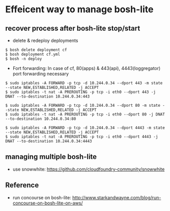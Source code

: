# Effeicent way to manage bosh-lite

## recover process after bosh-lite stop/start
- delete & redeploy deployments
```
$ bosh delete deployment cf
$ bosh deployment cf.yml
$ bosh -n deploy
```
- Fort forwarding: In case of cf, 80(apps) & 443(api), 4443(loggregator) port forwarding necessary
```
$ sudo iptables -A FORWARD -p tcp -d 10.244.0.34 --dport 443 -m state --state NEW,ESTABLISHED,RELATED -j ACCEPT
$ sudo iptables -t nat -A PREROUTING -p tcp -i eth0 --dport 443 -j DNAT --to-destination 10.244.0.34:443

$ sudo iptables -A FORWARD -p tcp -d 10.244.0.34 --dport 80 -m state --state NEW,ESTABLISHED,RELATED -j ACCEPT
$ sudo iptables -t nat -A PREROUTING -p tcp -i eth0 --dport 80 -j DNAT --to-destination 10.244.0.34:80

$ sudo iptables -A FORWARD -p tcp -d 10.244.0.34 --dport 4443 -m state --state NEW,ESTABLISHED,RELATED -j ACCEPT
$ sudo iptables -t nat -A PREROUTING -p tcp -i eth0 --dport 4443 -j DNAT --to-destination 10.244.0.34:4443
```

## managing multiple bosh-lite
- use snowwhite: https://github.com/cloudfoundry-community/snowwhite


## Reference
- run concourse on bosh-lite: http://www.starkandwayne.com/blog/run-concourse-on-bosh-lite-on-aws/

